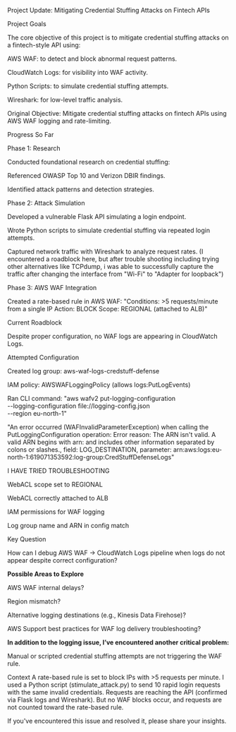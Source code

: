 Project Update: Mitigating Credential Stuffing Attacks on Fintech APIs

Project Goals

The core objective of this project is to mitigate credential stuffing attacks on a fintech-style API using:

AWS WAF: to detect and block abnormal request patterns.

CloudWatch Logs: for visibility into WAF activity.

Python Scripts: to simulate credential stuffing attempts.

Wireshark: for low-level traffic analysis.

Original Objective: Mitigate credential stuffing attacks on fintech APIs using AWS WAF logging and rate-limiting.

Progress So Far

Phase 1: Research

Conducted foundational research on credential stuffing:

Referenced OWASP Top 10 and Verizon DBIR findings.

Identified attack patterns and detection strategies.

Phase 2: Attack Simulation

Developed a vulnerable Flask API simulating a login endpoint.

Wrote Python scripts to simulate credential stuffing via repeated login attempts.

Captured network traffic with Wireshark to analyze request rates. (I encountered a roadblock here, but after trouble shooting including trying other alternatives like TCPdump, i was able to successfully capture the traffic after changing the interface from "Wi-Fi" to "Adapter for loopback")

Phase 3: AWS WAF Integration

Created a rate-based rule in AWS WAF:
"Conditions: >5 requests/minute from a single IP
Action: BLOCK
Scope: REGIONAL (attached to ALB)"

Current Roadblock

Despite proper configuration, no WAF logs are appearing in CloudWatch Logs.

Attempted Configuration

Created log group: aws-waf-logs-credstuff-defense

IAM policy: AWSWAFLoggingPolicy (allows logs:PutLogEvents)

Ran CLI command:
"aws wafv2 put-logging-configuration \
  --logging-configuration file://logging-config.json \
  --region eu-north-1"

 "An error occurred (WAFInvalidParameterException) when calling the PutLoggingConfiguration operation: Error reason: The ARN isn't valid. A valid ARN begins with arn: and includes other information separated by colons or slashes., field: LOG_DESTINATION, parameter: arn:aws:logs:eu-north-1:619071353592:log-group:CredStuffDefenseLogs"

I HAVE TRIED TROUBLESHOOTING

WebACL scope set to REGIONAL 

WebACL correctly attached to ALB

IAM permissions for WAF logging

Log group name and ARN in config match

Key Question

How can I debug AWS WAF → CloudWatch Logs pipeline when logs do not appear despite correct configuration?

**Possible Areas to Explore**

AWS WAF internal delays?

Region mismatch?

Alternative logging destinations (e.g., Kinesis Data Firehose)?

AWS Support best practices for WAF log delivery troubleshooting?

**In addition to the logging issue, I’ve encountered another critical problem:**

Manual or scripted credential stuffing attempts are not triggering the WAF rule.

Context
A rate-based rule is set to block IPs with >5 requests per minute.
I used a Python script (stimulate_attack.py) to send 10 rapid login requests with the same invalid credentials.
Requests are reaching the API (confirmed via Flask logs and Wireshark).
But no WAF blocks occur, and requests are not counted toward the rate-based rule.

If you've encountered this issue and resolved it, please share your insights.
